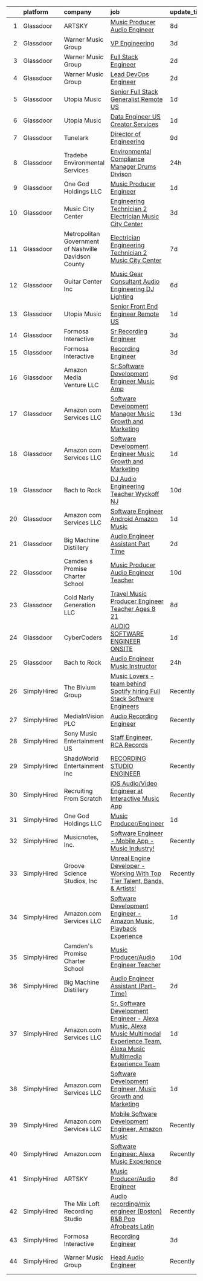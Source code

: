 

|    | platform    | company                                                | job                                                                                                                                                                                                                                                                                                                                                                                                                                                                                                                                                                                                                                                                                                                                                                                                                                                                                                                                                                                                                                                                                                                                                                                                                                                                                                                                                         | update_time   | location                     |
|---:|:------------|:-------------------------------------------------------|:------------------------------------------------------------------------------------------------------------------------------------------------------------------------------------------------------------------------------------------------------------------------------------------------------------------------------------------------------------------------------------------------------------------------------------------------------------------------------------------------------------------------------------------------------------------------------------------------------------------------------------------------------------------------------------------------------------------------------------------------------------------------------------------------------------------------------------------------------------------------------------------------------------------------------------------------------------------------------------------------------------------------------------------------------------------------------------------------------------------------------------------------------------------------------------------------------------------------------------------------------------------------------------------------------------------------------------------------------------|:--------------|:-----------------------------|
|  1 | Glassdoor   | ARTSKY                                                 | [Music Producer Audio Engineer](https://www.glassdoor.com/partner/jobListing.htm?pos=105&ao=1136043&s=58&guid=0000018104507a3c8e949dad322281f7&src=GD_JOB_AD&t=SR&vt=w&ea=1&cs=1_c6352005&cb=1653634792310&jobListingId=1007872998123&jrtk=3-0-1g4250uk9r18q801-1g4250uknq694800-aa10a2d7787a26ee-)                                                                                                                                                                                                                                                                                                                                                                                                                                                                                                                                                                                                                                                                                                                                                                                                                                                                                                                                                                                                                                                         | 8d            | Remote                       |
|  2 | Glassdoor   | Warner Music Group                                     | [VP  Engineering](https://www.glassdoor.com/partner/jobListing.htm?pos=125&ao=1136043&s=58&guid=0000018104507a3c8e949dad322281f7&src=GD_JOB_AD&t=SR&vt=w&cs=1_d07a2d09&cb=1653634792312&jobListingId=1007887144613&jrtk=3-0-1g4250uk9r18q801-1g4250uknq694800-4cc26bfe033801b0-)                                                                                                                                                                                                                                                                                                                                                                                                                                                                                                                                                                                                                                                                                                                                                                                                                                                                                                                                                                                                                                                                            | 3d            | Broadway, VA                 |
|  3 | Glassdoor   | Warner Music Group                                     | [Full Stack Engineer](https://www.glassdoor.com/partner/jobListing.htm?pos=122&ao=1136043&s=58&guid=0000018104507a3c8e949dad322281f7&src=GD_JOB_AD&t=SR&vt=w&cs=1_5a783adc&cb=1653634792312&jobListingId=1007889861337&jrtk=3-0-1g4250uk9r18q801-1g4250uknq694800-6853cc2e62a0a637-)                                                                                                                                                                                                                                                                                                                                                                                                                                                                                                                                                                                                                                                                                                                                                                                                                                                                                                                                                                                                                                                                        | 2d            | Broadway, VA                 |
|  4 | Glassdoor   | Warner Music Group                                     | [Lead DevOps Engineer](https://www.glassdoor.com/partner/jobListing.htm?pos=121&ao=1136043&s=58&guid=0000018104507a3c8e949dad322281f7&src=GD_JOB_AD&t=SR&vt=w&cs=1_e4d3b6d1&cb=1653634792312&jobListingId=1007889864001&jrtk=3-0-1g4250uk9r18q801-1g4250uknq694800-f626c0ccfb53a534-)                                                                                                                                                                                                                                                                                                                                                                                                                                                                                                                                                                                                                                                                                                                                                                                                                                                                                                                                                                                                                                                                       | 2d            | Santa Fe, NM                 |
|  5 | Glassdoor   | Utopia Music                                           | [Senior Full Stack Generalist  Remote   US ](https://www.glassdoor.com/partner/jobListing.htm?pos=120&ao=1136043&s=58&guid=0000018104507a3c8e949dad322281f7&src=GD_JOB_AD&t=SR&vt=w&ea=1&cs=1_b9aea523&cb=1653634792312&jobListingId=1007892060584&jrtk=3-0-1g4250uk9r18q801-1g4250uknq694800-5c5575ece265b1ab-)                                                                                                                                                                                                                                                                                                                                                                                                                                                                                                                                                                                                                                                                                                                                                                                                                                                                                                                                                                                                                                            | 1d            | Nashville, TN                |
|  6 | Glassdoor   | Utopia Music                                           | [Data Engineer  US  Creator Services ](https://www.glassdoor.com/partner/jobListing.htm?pos=117&ao=1136043&s=58&guid=0000018104507a3c8e949dad322281f7&src=GD_JOB_AD&t=SR&vt=w&ea=1&cs=1_2234ad27&cb=1653634792311&jobListingId=1007892060668&jrtk=3-0-1g4250uk9r18q801-1g4250uknq694800-842a58dca78c8b5d-)                                                                                                                                                                                                                                                                                                                                                                                                                                                                                                                                                                                                                                                                                                                                                                                                                                                                                                                                                                                                                                                  | 1d            | Nashville, TN                |
|  7 | Glassdoor   | Tunelark                                               | [Director of Engineering](https://www.glassdoor.com/partner/jobListing.htm?pos=119&ao=1136043&s=58&guid=0000018104507a3c8e949dad322281f7&src=GD_JOB_AD&t=SR&vt=w&ea=1&cs=1_e76c65b6&cb=1653634792312&jobListingId=1007869816531&jrtk=3-0-1g4250uk9r18q801-1g4250uknq694800-485309d10dd6d97b-)                                                                                                                                                                                                                                                                                                                                                                                                                                                                                                                                                                                                                                                                                                                                                                                                                                                                                                                                                                                                                                                               | 9d            | Remote                       |
|  8 | Glassdoor   | Tradebe Environmental Services                         | [Environmental Compliance Manager   Drums Divison](https://www.glassdoor.com/partner/jobListing.htm?pos=123&ao=1136043&s=58&guid=0000018104507a3c8e949dad322281f7&src=GD_JOB_AD&t=SR&vt=w&ea=1&cs=1_c6dcf86c&cb=1653634792312&jobListingId=1007896760400&jrtk=3-0-1g4250uk9r18q801-1g4250uknq694800-c66729f5df2e399d-)                                                                                                                                                                                                                                                                                                                                                                                                                                                                                                                                                                                                                                                                                                                                                                                                                                                                                                                                                                                                                                      | 24h           | East Chicago, IN             |
|  9 | Glassdoor   | One God Holdings LLC                                   | [Music Producer Engineer](https://www.glassdoor.com/partner/jobListing.htm?pos=103&ao=1110586&s=58&guid=0000018104507a3c8e949dad322281f7&src=GD_JOB_AD&t=SR&vt=w&ea=1&cs=1_60881057&cb=1653634792310&jobListingId=1007892886957&cpc=1160948BCBA38B5B&jrtk=3-0-1g4250uk9r18q801-1g4250uknq694800-b289b52338abb5eb--6NYlbfkN0ChK8CTfjt-EpsB06jSZJ-uxkZAXT1hOGaM2ZL5MWh1hd_Q3bptY7oRzCGC8nolpMVLpL1bVEcOQ3dVJU9o9gq0jQ456tPuEIkkRbzi6UAFNSW0S1JGzP0eyrXwaAF6v6F0lAMdns-9x3B2MU5P0NQMBP-IyEbgWx2wg7zlPwe99wTKNroZo9kCWbzOJPbXJLZje1f0Mv6IEtO6OSExkYdwWlv02ClNHLCLgalNcm-I-sinXTvlw95GrR0i-EEoA8HlTeQedb_crl1C0z4If3cB44CHXBgkVIdjIotukT0eB9LXziHAO00FxAN121LmNovq-QQeFSvh1v9xmyVtpgQmaNioLTcLre7shYzvIaDjNltDwqnpPba52WE6P618hRaRsJsvwRZbLmlgVxFHzbN_O4Ao2O4Gvl5AmW8Vfjj0TyxlRbssE6cOf-YLvM7lIfV38yI4PQi7Hcg0SLHzFuMwUdJSZraYdDBDU10_aB4Cyv9oVLtrwPp9C10c22QYPEE%3D)                                                                                                                                                                                                                                                                                                                                                                                                                                                                                            | 1d            | Orlando, FL                  |
| 10 | Glassdoor   | Music City Center                                      | [Engineering Technician 2  Electrician    Music City Center](https://www.glassdoor.com/partner/jobListing.htm?pos=114&ao=1136043&s=58&guid=0000018104507a3c8e949dad322281f7&src=GD_JOB_AD&t=SR&vt=w&cs=1_9c1e78d2&cb=1653634792311&jobListingId=1007886122091&jrtk=3-0-1g4250uk9r18q801-1g4250uknq694800-bdcaae1fdecbf5a5-)                                                                                                                                                                                                                                                                                                                                                                                                                                                                                                                                                                                                                                                                                                                                                                                                                                                                                                                                                                                                                                 | 3d            | Nashville, TN                |
| 11 | Glassdoor   | Metropolitan Government of Nashville   Davidson County | [Electrician   Engineering Technician 2   Music City Center](https://www.glassdoor.com/partner/jobListing.htm?pos=115&ao=1136043&s=58&guid=0000018104507a3c8e949dad322281f7&src=GD_JOB_AD&t=SR&vt=w&cs=1_8fd56894&cb=1653634792311&jobListingId=1007877161449&jrtk=3-0-1g4250uk9r18q801-1g4250uknq694800-a60cbf4fe012e5c2-)                                                                                                                                                                                                                                                                                                                                                                                                                                                                                                                                                                                                                                                                                                                                                                                                                                                                                                                                                                                                                                 | 7d            | Nashville, TN                |
| 12 | Glassdoor   | Guitar Center  Inc                                     | [Music Gear Consultant   Audio Engineering DJ Lighting](https://www.glassdoor.com/partner/jobListing.htm?pos=116&ao=1136043&s=58&guid=0000018104507a3c8e949dad322281f7&src=GD_JOB_AD&t=SR&vt=w&ea=1&cs=1_c067ba55&cb=1653634792311&jobListingId=1007880258081&jrtk=3-0-1g4250uk9r18q801-1g4250uknq694800-c95b729aa9b03128-)                                                                                                                                                                                                                                                                                                                                                                                                                                                                                                                                                                                                                                                                                                                                                                                                                                                                                                                                                                                                                                 | 6d            | Nashville, TN                |
| 13 | Glassdoor   | Utopia Music                                           | [Senior Front End Engineer  Remote   US ](https://www.glassdoor.com/partner/jobListing.htm?pos=110&ao=1136043&s=58&guid=0000018104507a3c8e949dad322281f7&src=GD_JOB_AD&t=SR&vt=w&ea=1&cs=1_47361973&cb=1653634792311&jobListingId=1007892060564&jrtk=3-0-1g4250uk9r18q801-1g4250uknq694800-8315e5d72443db53-)                                                                                                                                                                                                                                                                                                                                                                                                                                                                                                                                                                                                                                                                                                                                                                                                                                                                                                                                                                                                                                               | 1d            | Nashville, TN                |
| 14 | Glassdoor   | Formosa Interactive                                    | [Sr Recording Engineer](https://www.glassdoor.com/partner/jobListing.htm?pos=107&ao=1136043&s=58&guid=0000018104507a3c8e949dad322281f7&src=GD_JOB_AD&t=SR&vt=w&ea=1&cs=1_9791d8c3&cb=1653634792310&jobListingId=1007885916828&jrtk=3-0-1g4250uk9r18q801-1g4250uknq694800-bd59196daa25faa0-)                                                                                                                                                                                                                                                                                                                                                                                                                                                                                                                                                                                                                                                                                                                                                                                                                                                                                                                                                                                                                                                                 | 3d            | Los Angeles, CA              |
| 15 | Glassdoor   | Formosa Interactive                                    | [Recording Engineer](https://www.glassdoor.com/partner/jobListing.htm?pos=106&ao=1136043&s=58&guid=0000018104507a3c8e949dad322281f7&src=GD_JOB_AD&t=SR&vt=w&ea=1&cs=1_2a8ee72c&cb=1653634792310&jobListingId=1007885916835&jrtk=3-0-1g4250uk9r18q801-1g4250uknq694800-4510d01c909b9c7b-)                                                                                                                                                                                                                                                                                                                                                                                                                                                                                                                                                                                                                                                                                                                                                                                                                                                                                                                                                                                                                                                                    | 3d            | Los Angeles, CA              |
| 16 | Glassdoor   | Amazon Media Venture LLC                               | [Sr  Software Development Engineer  Music  Amp ](https://www.glassdoor.com/partner/jobListing.htm?pos=111&ao=1136043&s=58&guid=0000018104507a3c8e949dad322281f7&src=GD_JOB_AD&t=SR&vt=w&cs=1_7faee885&cb=1653634792311&jobListingId=1007870227924&jrtk=3-0-1g4250uk9r18q801-1g4250uknq694800-f4ac579194528f27-)                                                                                                                                                                                                                                                                                                                                                                                                                                                                                                                                                                                                                                                                                                                                                                                                                                                                                                                                                                                                                                             | 9d            | Washington, DC               |
| 17 | Glassdoor   | Amazon com Services LLC                                | [Software Development Manager  Music Growth and Marketing](https://www.glassdoor.com/partner/jobListing.htm?pos=118&ao=1136043&s=58&guid=0000018104507a3c8e949dad322281f7&src=GD_JOB_AD&t=SR&vt=w&cs=1_d9054c82&cb=1653634792311&jobListingId=1007861748369&jrtk=3-0-1g4250uk9r18q801-1g4250uknq694800-6bead823448ebb3a-)                                                                                                                                                                                                                                                                                                                                                                                                                                                                                                                                                                                                                                                                                                                                                                                                                                                                                                                                                                                                                                   | 13d           | San Francisco, CA            |
| 18 | Glassdoor   | Amazon com Services LLC                                | [Software Development Engineer  Music Growth and Marketing](https://www.glassdoor.com/partner/jobListing.htm?pos=109&ao=1136043&s=58&guid=0000018104507a3c8e949dad322281f7&src=GD_JOB_AD&t=SR&vt=w&cs=1_c236c76c&cb=1653634792310&jobListingId=1007891573661&jrtk=3-0-1g4250uk9r18q801-1g4250uknq694800-758967b344d94fc1-)                                                                                                                                                                                                                                                                                                                                                                                                                                                                                                                                                                                                                                                                                                                                                                                                                                                                                                                                                                                                                                  | 1d            | Seattle, WA                  |
| 19 | Glassdoor   | Bach to Rock                                           | [DJ   Audio Engineering Teacher  Wyckoff NJ](https://www.glassdoor.com/partner/jobListing.htm?pos=124&ao=1136043&s=58&guid=0000018104507a3c8e949dad322281f7&src=GD_JOB_AD&t=SR&vt=w&ea=1&cs=1_07272bf0&cb=1653634792312&jobListingId=1007868060303&jrtk=3-0-1g4250uk9r18q801-1g4250uknq694800-4e934c2f423fbbfc-)                                                                                                                                                                                                                                                                                                                                                                                                                                                                                                                                                                                                                                                                                                                                                                                                                                                                                                                                                                                                                                            | 10d           | Wyckoff, NJ                  |
| 20 | Glassdoor   | Amazon com Services LLC                                | [Software Engineer   Android  Amazon Music](https://www.glassdoor.com/partner/jobListing.htm?pos=108&ao=1136043&s=58&guid=0000018104507a3c8e949dad322281f7&src=GD_JOB_AD&t=SR&vt=w&cs=1_d1d14fb0&cb=1653634792310&jobListingId=1007891549051&jrtk=3-0-1g4250uk9r18q801-1g4250uknq694800-893b27945f674ab0-)                                                                                                                                                                                                                                                                                                                                                                                                                                                                                                                                                                                                                                                                                                                                                                                                                                                                                                                                                                                                                                                  | 1d            | Culver City, CA              |
| 21 | Glassdoor   | Big Machine Distillery                                 | [Audio Engineer Assistant  Part Time ](https://www.glassdoor.com/partner/jobListing.htm?pos=101&ao=1110586&s=58&guid=0000018104507a3c8e949dad322281f7&src=GD_JOB_AD&t=SR&vt=w&ea=1&cs=1_d9edaeba&cb=1653634792310&jobListingId=1007889467640&cpc=F583A5AE0DDDFE3A&jrtk=3-0-1g4250uk9r18q801-1g4250uknq694800-1401fd6913d44617--6NYlbfkN0B3EJneg5qDM0oun6GLcFyXx5gfsGarDe-RHEAPYzCIbOxQxopGPy-FX35NKcPH7CyBpmf8SR9hZ6ryU37lHoZefKAx2QhQCTamgh5uzb78mxT2GH0bdIWJUDWR9s4Kyfv9zXA8YrTDTd3fl7Z0Jig0Wytv5uNB31YK1_n2lY_egvrqmvRCJiKxKERahelxyeRqvAMmgjImhdcQsZ48QkFHhlrLN4rwkLMpzBUqCnwqoxt3UJcZkwE0Vpnr-gIbbRWRNX2BAwKPe6ZDu3agp-vXxK0QMEeata-9vkeYAhf6Elfi8Z01Iim1mxpPWpAObSzmyA4CjW9wmbqngRcIQ0ow0KHSIp_E01bJ4aveWF9HHsO97XtLxsUKeVHyIgqBxjzRuRSDuT9nABIm-crWGXyRjXE1OkJ-gMLmsLgdwnoCcatGXxCBRibPHc9mvjV7vM_doa-I7SiXneAy4XTzkZcGrLQEam-9YhoqFbS4dTgLMVK2SM2-LyNEv_P8b0OxrlJEVACIkLMS1lHeGiZFmf-D)                                                                                                                                                                                                                                                                                                                                                                                                                                                             | 2d            | Nashville, TN                |
| 22 | Glassdoor   | Camden s Promise Charter School                        | [Music Producer Audio Engineer Teacher](https://www.glassdoor.com/partner/jobListing.htm?pos=102&ao=1110586&s=58&guid=0000018104507a3c8e949dad322281f7&src=GD_JOB_AD&t=SR&vt=w&ea=1&cs=1_5d10e627&cb=1653634792310&jobListingId=1007867218522&cpc=A0032DE20586B9BD&jrtk=3-0-1g4250uk9r18q801-1g4250uknq694800-278466e3359b7db1--6NYlbfkN0D6A1QuIVQCGUVbCRicr-hSJsn01TJKr5LNn1ohysJVm-pTzpBaUYLkSZnAhkKJAYVbcJRjyqDLqekTY3uXtxy-zaLfZ60PCz8SdqEHQBG0My-7i3GQ6poRS7fEicfoTVRo28iGbaroqNGYO47zVAcbTpFAG90y6ht_-yyoQrhfbqThn8NzM67AOyz2xfmnDLosP7Nr0FdU2C05m9pc2jq0fAraZeZ4Jm2nEl7_RWCOTJpOmK_mWG6l0394rcfiYd_qLnycwQK7tGYriLufN4ZEufkSSXjW1wZ7Rgx2F6uiwdzxfAQ0Ml4GLPGIY_Sm4afkgLU0SohsaUKL6kMNfM-kJO9XZ1oTG7Wzgpra5DhZ1tlN9E2kiXW_i_4lS61jMw4ilnK81sN0ycCHHWE7pbgQL9sWnKBYnxKFdsVpChGeBb8iUUXwayA9t7ZNYY0wlRjCnAmUp18ErnPyqIqZdDeiJMpgRw-P2NJLtF69QLre0XzLCLWRDeTTMDvueLpbolIceS7-8DoIK8XCIDw2uj65)                                                                                                                                                                                                                                                                                                                                                                                                                                                            | 10d           | Camden, NJ                   |
| 23 | Glassdoor   | Cold Narly Generation LLC                              | [Travel Music Producer Engineer Teacher  Ages 8 21 ](https://www.glassdoor.com/partner/jobListing.htm?pos=113&ao=1136043&s=58&guid=0000018104507a3c8e949dad322281f7&src=GD_JOB_AD&t=SR&vt=w&ea=1&cs=1_97fc8853&cb=1653634792311&jobListingId=1007872857867&jrtk=3-0-1g4250uk9r18q801-1g4250uknq694800-9dc084fe554235f9-)                                                                                                                                                                                                                                                                                                                                                                                                                                                                                                                                                                                                                                                                                                                                                                                                                                                                                                                                                                                                                                    | 8d            | Columbus, OH                 |
| 24 | Glassdoor   | CyberCoders                                            | [AUDIO SOFTWARE ENGINEER   ONSITE](https://www.glassdoor.com/partner/jobListing.htm?pos=104&ao=1110586&s=58&guid=0000018104507a3c8e949dad322281f7&src=GD_JOB_AD&t=SR&vt=w&ea=1&cs=1_672a0fb7&cb=1653634792310&jobListingId=1007893277918&cpc=AC285F3A3ECA6BB0&jrtk=3-0-1g4250uk9r18q801-1g4250uknq694800-fe4552d8ab67a63c--6NYlbfkN0CpFJQzrgRR8WqXWK1qKKEqALWJw739KlKqr2H-MSI4eoBlI4EFrmor2FYZMP3muM0vXWWUvLFvKtsI3ukh8pneiUDfeSBpEUCcDm362wU7GLBOd_99J6vrb-etl9e85-54LqmrSF7wGtquLTdZ8evKxbd7NVe71p4D2W4SG7NZSHeQXcdeee9R5EhcbBqKq2waVaBkzoj4FNCWZo3Sp1EilcGYJETehMwhH03-oMrenbaM3T5PBB4lLvvEvmEk5Z71ZX5GGHPrTM2NZy7lkFWj4y-kbLJGqoGgY_0eSty5Hr7UdwIzJQBiY2cQ5_12IMCv_vumyAjrGdWBhxe0DQQFFt1O_HdOLEoHRgx5oo5qags0gMJ7AozsciF2S1LtoDcPBIGKiL2Nz08CJThb6AKSZMSn1RMjqgZ8WqrfJtcmQ8lDE6oD7BF2G2twa3bpTbymHREQef_lmuSyQ0ZFM1T6mLa3QCqYpXggH_stQ21wsxMboMGyCP5KkW8VqYrHKyy-kl835hc83cfdX3-Ez3BStA-54CeMaoogC5hrrehHMCqXV1zXajYaSLLSasM4SLWhRfk9ziz0qVirYAxeIDcNgDdZuJYKcmTQ_CYGLdVk84dRpRYgX2pZGJEZd0eCdx_NHQd7sAf2yz6cXaj4FcoP3pRESbrOOMJX4Dv8YIRlj7ep6uyeaxPMV1c9_LnABU1n7coIVEl-mZuQt0GQGowCewvqgCJ3PzdcqLVsCVZnyFccsLD_Tjp0KX4jcL7lW1hPBdcPsFsQYwYYtkNfYpZ4zLDEaiuMXBDRjDS9bhSr-BoL9VB7992_DHfghq9AgK2QhRtjsFB_l2CawDTTQxYPV2k3FD7SQpBniT8np04QSU7x72pFAA1-6QxjlCJN-7RETR4Ca2hJ6hhBWerNaBDcmfUYMCIGjVZwq-vuPjDN6b29D_U7sMltKztL9Rxt6xNkmmiDOX5UZAGSUjVqeAEL) | 1d            | San Jose, CA                 |
| 25 | Glassdoor   | Bach to Rock                                           | [Audio Engineer Music Instructor](https://www.glassdoor.com/partner/jobListing.htm?pos=112&ao=1136043&s=58&guid=0000018104507a3c8e949dad322281f7&src=GD_JOB_AD&t=SR&vt=w&ea=1&cs=1_e992e59e&cb=1653634792311&jobListingId=1007895404302&jrtk=3-0-1g4250uk9r18q801-1g4250uknq694800-35a1d9d95db4ebea-)                                                                                                                                                                                                                                                                                                                                                                                                                                                                                                                                                                                                                                                                                                                                                                                                                                                                                                                                                                                                                                                       | 24h           | Leesburg, VA                 |
| 26 | SimplyHired | The Bivium Group                                       | [Music Lovers - team behind Spotify hiring Full Stack Software Engineers](https://www.simplyhired.com/job/mG4k8jolCoSrWLgW6eqeXsUGR3pPFXcLyrjxoinfzV2qZko2K-L12A?q=music+engineer)                                                                                                                                                                                                                                                                                                                                                                                                                                                                                                                                                                                                                                                                                                                                                                                                                                                                                                                                                                                                                                                                                                                                                                          | Recently      | Remote                       |
| 27 | SimplyHired | MediaInVision PLC                                      | [Audio Recording Engineer](https://www.simplyhired.com/job/jlxEGdNwFsqeIO-5xByk8PRkrLCpkzLgeM-Y76ehDzu_Gx_OI6Yarg?q=music+engineer)                                                                                                                                                                                                                                                                                                                                                                                                                                                                                                                                                                                                                                                                                                                                                                                                                                                                                                                                                                                                                                                                                                                                                                                                                         | Recently      | Los Angeles, CA              |
| 28 | SimplyHired | Sony Music Entertainment US                            | [Staff Engineer, RCA Records](https://www.simplyhired.com/job/dwkMmDXnT1hAmYDd9mYCsbJlC48Fo9KuuDMR62WYReptlyXKnOCFWQ?q=music+engineer)                                                                                                                                                                                                                                                                                                                                                                                                                                                                                                                                                                                                                                                                                                                                                                                                                                                                                                                                                                                                                                                                                                                                                                                                                      | Recently      | Los Angeles, CA              |
| 29 | SimplyHired | ShadoWorld Entertainment Inc                           | [RECORDING STUDIO ENGINEER](https://www.simplyhired.com/job/LuUo1uNsflz97Kc2VUvstOqF-GlyVnesKKVECsAsCY7m3CzEC5ML1A?q=music+engineer)                                                                                                                                                                                                                                                                                                                                                                                                                                                                                                                                                                                                                                                                                                                                                                                                                                                                                                                                                                                                                                                                                                                                                                                                                        | Recently      | Los Angeles, CA              |
| 30 | SimplyHired | Recruiting From Scratch                                | [iOS Audio/Video Engineer at Interactive Music App](https://www.simplyhired.com/job/3qv_212Oep0yKpoY3JlMFqORFLqiXtTwNPHBPKsbdtZB-xR1otwYTw?q=music+engineer)                                                                                                                                                                                                                                                                                                                                                                                                                                                                                                                                                                                                                                                                                                                                                                                                                                                                                                                                                                                                                                                                                                                                                                                                | Recently      | Los Angeles, CA              |
| 31 | SimplyHired | One God Holdings LLC                                   | [Music Producer/Engineer](https://www.simplyhired.com/job/uTe1svxRENee97bOzBd96UNwYDHoyv1c95fcWHpcJDs_u4FuFygJ-w?q=music+engineer)                                                                                                                                                                                                                                                                                                                                                                                                                                                                                                                                                                                                                                                                                                                                                                                                                                                                                                                                                                                                                                                                                                                                                                                                                          | 1d            | Orlando, FL                  |
| 32 | SimplyHired | Musicnotes, Inc.                                       | [Software Engineer - Mobile App - Music Industry!](https://www.simplyhired.com/job/znPtqyuOs7-wVaRUojghv2RSA5GqEzrKbutvPlgAZWT6nXoyEGnC5Q?q=music+engineer)                                                                                                                                                                                                                                                                                                                                                                                                                                                                                                                                                                                                                                                                                                                                                                                                                                                                                                                                                                                                                                                                                                                                                                                                 | Recently      | Madison, WI                  |
| 33 | SimplyHired | Groove Science Studios, Inc                            | [Unreal Engine Developer - Working With Top Tier Talent, Bands, & Artists!](https://www.simplyhired.com/job/tMUv0bhv1WXQseALxCUyt4HnppYbuHAxKhmBeo43qD4xlbIyIH-L1Q?q=music+engineer)                                                                                                                                                                                                                                                                                                                                                                                                                                                                                                                                                                                                                                                                                                                                                                                                                                                                                                                                                                                                                                                                                                                                                                        | Recently      | Remote                       |
| 34 | SimplyHired | Amazon.com Services LLC                                | [Software Development Engineer - Amazon Music, Playback Experience](https://www.simplyhired.com/job/BY0olD9Z449VDTYhHdlJjTZUtJmKe56TUlxvkf1SSQLjQ0XJuW79VA?q=music+engineer)                                                                                                                                                                                                                                                                                                                                                                                                                                                                                                                                                                                                                                                                                                                                                                                                                                                                                                                                                                                                                                                                                                                                                                                | 1d            | Culver City, CA +2 locations |
| 35 | SimplyHired | Camden's Promise Charter School                        | [Music Producer/Audio Engineer Teacher](https://www.simplyhired.com/job/l9PJfcPPBVooQjznIQ7VLgR2oLGIZF4pMRyQSenxexlCDqVeK7eeog?q=music+engineer)                                                                                                                                                                                                                                                                                                                                                                                                                                                                                                                                                                                                                                                                                                                                                                                                                                                                                                                                                                                                                                                                                                                                                                                                            | 10d           | Camden, NJ                   |
| 36 | SimplyHired | Big Machine Distillery                                 | [Audio Engineer Assistant (Part-Time)](https://www.simplyhired.com/job/LcsaGaOeLmJ4o00IGcpt3BP33KpMfC-wtiXZzxNZ_UcJeRVt5s5x4Q?q=music+engineer)                                                                                                                                                                                                                                                                                                                                                                                                                                                                                                                                                                                                                                                                                                                                                                                                                                                                                                                                                                                                                                                                                                                                                                                                             | 2d            | Nashville, TN                |
| 37 | SimplyHired | Amazon.com Services LLC                                | [Sr. Software Development Engineer - Alexa Music, Alexa Music Multimodal Experience Team, Alexa Music Multimedia Experience Team](https://www.simplyhired.com/job/myFEbxelYiZOEcRO74xcGHqio9lGtAFLZFBKkzc7ojq-KtwENcyfgw?q=music+engineer)                                                                                                                                                                                                                                                                                                                                                                                                                                                                                                                                                                                                                                                                                                                                                                                                                                                                                                                                                                                                                                                                                                                  | 1d            | Remote                       |
| 38 | SimplyHired | Amazon.com Services LLC                                | [Software Development Engineer, Music Growth and Marketing](https://www.simplyhired.com/job/zOHFizpKhLlPHADATDsDHRdj2dmCUDb9sp44l44wJt2bUASjtRxXEQ?q=music+engineer)                                                                                                                                                                                                                                                                                                                                                                                                                                                                                                                                                                                                                                                                                                                                                                                                                                                                                                                                                                                                                                                                                                                                                                                        | 1d            | Seattle, WA +3 locations     |
| 39 | SimplyHired | Amazon.com Services LLC                                | [Mobile Software Development Engineer, Amazon Music](https://www.simplyhired.com/job/rsCpBFn9OPkke_bvO-qBzJn5h5ReCdfOAt4WT5ZVWGLUNKcNA3LNNA?q=music+engineer)                                                                                                                                                                                                                                                                                                                                                                                                                                                                                                                                                                                                                                                                                                                                                                                                                                                                                                                                                                                                                                                                                                                                                                                               | Recently      | Remote +3 locations          |
| 40 | SimplyHired | Amazon.com                                             | [Software Engineer: Alexa Music Experience](https://www.simplyhired.com/job/rdXdvhj8_EYhIlg5s_tO6EiJSlXBmgFgE1k-K_y8er6iq4ZkEzAu3Q?q=music+engineer)                                                                                                                                                                                                                                                                                                                                                                                                                                                                                                                                                                                                                                                                                                                                                                                                                                                                                                                                                                                                                                                                                                                                                                                                        | Recently      | United States                |
| 41 | SimplyHired | ARTSKY                                                 | [Music Producer/Audio Engineer](https://www.simplyhired.com/job/BbM7NTnRalz9-Fudxd0oQm7UeYC8yFZYx4Pm0xqhMZxGF5zeFnYAdA?q=music+engineer)                                                                                                                                                                                                                                                                                                                                                                                                                                                                                                                                                                                                                                                                                                                                                                                                                                                                                                                                                                                                                                                                                                                                                                                                                    | 8d            | Remote                       |
| 42 | SimplyHired | The Mix Loft Recording Studio                          | [Audio recording/mix engineer (Boston) R&B Pop Afrobeats Latin](https://www.simplyhired.com/job/ItBDeQewPykczH3FXc7X40hudhT4rMdltMW5EuKQQQFv6bR65Fc9SA?q=music+engineer)                                                                                                                                                                                                                                                                                                                                                                                                                                                                                                                                                                                                                                                                                                                                                                                                                                                                                                                                                                                                                                                                                                                                                                                    | Recently      | Quincy, MA                   |
| 43 | SimplyHired | Formosa Interactive                                    | [Recording Engineer](https://www.simplyhired.com/job/29sDM0Sr9JlQYH7solN3F74VDbJwVqpkxGxp49jc-twKzjzyunLXRQ?q=music+engineer)                                                                                                                                                                                                                                                                                                                                                                                                                                                                                                                                                                                                                                                                                                                                                                                                                                                                                                                                                                                                                                                                                                                                                                                                                               | 3d            | Los Angeles, CA              |
| 44 | SimplyHired | Warner Music Group                                     | [Head Audio Engineer](https://www.simplyhired.com/job/Ak_aF3uIVOBKuUh53krJn-2yhgnU_mLHY5--WgzuobPfw0Ep5a-XVg?q=music+engineer)                                                                                                                                                                                                                                                                                                                                                                                                                                                                                                                                                                                                                                                                                                                                                                                                                                                                                                                                                                                                                                                                                                                                                                                                                              | Recently      | Hollywood, CA +1 location    |
